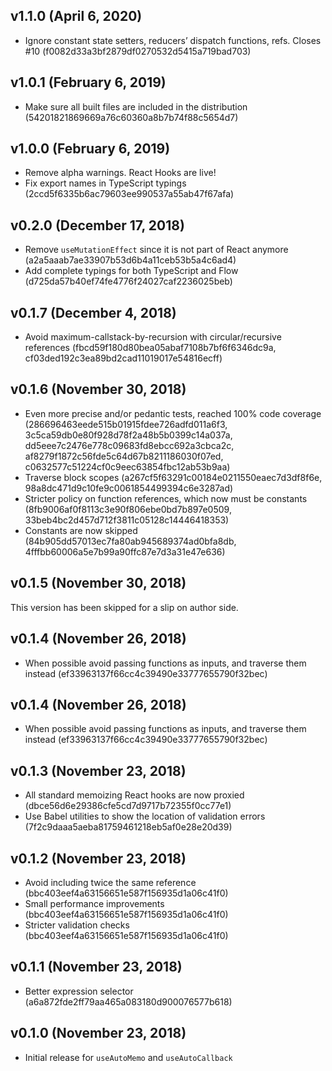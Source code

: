 ## v1.1.0 (April 6, 2020)

- Ignore constant state setters, reducers’ dispatch functions, refs. Closes #10 (f0082d33a3bf2879df0270532d5415a719bad703)

## v1.0.1 (February 6, 2019)

- Make sure all built files are included in the distribution (54201821869669a76c60360a8b7b74f88c5654d7)

## v1.0.0 (February 6, 2019)

- Remove alpha warnings. React Hooks are live!
- Fix export names in TypeScript typings (2ccd5f6335b6ac79603ee990537a55ab47f67afa)

## v0.2.0 (December 17, 2018)

- Remove `useMutationEffect` since it is not part of React anymore (a2a5aaab7ae33907b53d6b4a11ceb53b5a4c6ad4)
- Add complete typings for both TypeScript and Flow (d725da57b40ef74fe4776f24027caf2236025beb)

## v0.1.7 (December 4, 2018)

- Avoid maximum-callstack-by-recursion with circular/recursive references (fbcd59f180d80bea05abaf7108b7bf6f6346dc9a, cf03ded192c3ea89bd2cad11019017e54816ecff)

## v0.1.6 (November 30, 2018)

- Even more precise and/or pedantic tests, reached 100% code coverage (286696463eede515b01915fdee726adfd011a6f3, 3c5ca59db0e80f928d78f2a48b5b0399c14a037a, dd5eee7c2476e778c09683fd8ebcc692a3cbca2c, af8279f1872c56fde5c64d67b8211186030f07ed, c0632577c51224cf0c9eec63854fbc12ab53b9aa)
- Traverse block scopes (a267cf5f63291c00184e0211550eaec7d3df8f6e, 98a8dc471d9c10fe9c0061854499394c6e3287ad)
- Stricter policy on function references, which now must be constants (8fb9006af0f8113c3e90f806ebe0bd7b897e0509, 33beb4bc2d457d712f3811c05128c14446418353)
- Constants are now skipped (84b905dd57013ec7fa80ab945689374ad0bfa8db, 4fffbb60006a5e7b99a90ffc87e7d3a31e47e636)

## v0.1.5 (November 30, 2018)

This version has been skipped for a slip on author side.

## v0.1.4 (November 26, 2018)

- When possible avoid passing functions as inputs, and traverse them instead (ef33963137f66cc4c39490e33777655790f32bec)

## v0.1.4 (November 26, 2018)

- When possible avoid passing functions as inputs, and traverse them instead (ef33963137f66cc4c39490e33777655790f32bec)

## v0.1.3 (November 23, 2018)

- All standard memoizing React hooks are now proxied (dbce56d6e29386cfe5cd7d9717b72355f0cc77e1)
- Use Babel utilities to show the location of validation errors (7f2c9daaa5aeba81759461218eb5af0e28e20d39)

## v0.1.2 (November 23, 2018)

- Avoid including twice the same reference (bbc403eef4a63156651e587f156935d1a06c41f0)
- Small performance improvements (bbc403eef4a63156651e587f156935d1a06c41f0)
- Stricter validation checks (bbc403eef4a63156651e587f156935d1a06c41f0)

## v0.1.1 (November 23, 2018)

- Better expression selector (a6a872fde2ff79aa465a083180d900076577b618)

## v0.1.0 (November 23, 2018)

- Initial release for `useAutoMemo` and `useAutoCallback`
